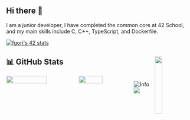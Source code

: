 ## Hi there 👋
I am a junior developer,
I have completed the common core at 42 School, and my main skills include C, C++, TypeScript, and Dockerfile.

[![fgori's 42 stats](https://badge.mediaplus.ma/greenbinary/fgori?1337Badge=off&UM6P=off)](https://github.com/oakoudad/badge42)

## 📊 GitHub Stats <img align="right" width="20%" src="https://komarev.com/ghpvc/?username=fgori42&label=PROFILE+VIEWS">
<div style="display: flex; justify-content: center;">
  <img width="56%" src="https://github-readme-stats.vercel.app/api?username=fgori42&theme=transparent&show_icons=true">
  <img width="42.5%" src="https://github-readme-stats.vercel.app/api/top-langs/?username=fgori42&theme=transparent&layout=compact">

  ![Info](https://github-profile-summary-cards.vercel.app/api/cards/profile-details?username=fgori42&theme=transparent)
  ![](https://github-profile-summary-cards.vercel.app/api/cards/productive-time?username=fgori42&theme=transparent)
</div>
